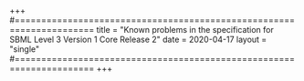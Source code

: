 +++
#=====================================================================
title = "Known problems in the specification for SBML Level 3 Version 1 Core Release 2"
date = 2020-04-17 
layout = "single"
#=====================================================================
+++

